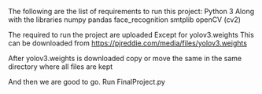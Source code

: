 The following are the list of requirements to run this project:
Python 3 Along with the libraries
numpy
pandas
face_recognition
smtplib
openCV (cv2)

The required to run the project are uploaded Except for yolov3.weights
This can be downloaded from
https://pjreddie.com/media/files/yolov3.weights

After yolov3.weights is downloaded copy or move the same in the same directory where all files are kept

And then we are good to go.
Run FinalProject.py
